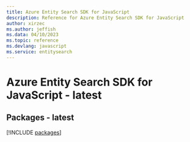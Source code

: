 ```yaml
---
title: Azure Entity Search SDK for JavaScript
description: Reference for Azure Entity Search SDK for JavaScript
author: xirzec
ms.author: jeffish
ms.data: 04/10/2023
ms.topic: reference
ms.devlang: javascript
ms.service: entitysearch
---
```

# Azure Entity Search SDK for JavaScript - latest
## Packages - latest
[!INCLUDE [packages](entity-search-index.md)]